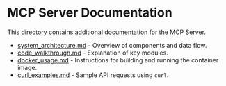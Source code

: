 
# MCP Server Documentation

This directory contains additional documentation for the MCP Server.

- [system_architecture.md](system_architecture.md) - Overview of components and data flow.
- [code_walkthrough.md](code_walkthrough.md) - Explanation of key modules.
- [docker_usage.md](docker_usage.md) - Instructions for building and running the container image.
- [curl_examples.md](curl_examples.md) - Sample API requests using `curl`.